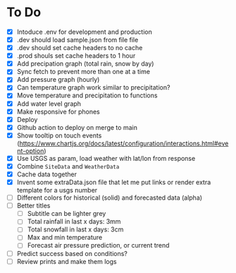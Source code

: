 # To Do

- [x] Intoduce .env for development and production
- [x] .dev should load sample.json from file file
- [x] .dev should set cache headers to no cache
- [x] .prod shouls set cache headers to 1 hour
- [x] Add precipation graph (total rain, snow by day)
- [x] Sync fetch to prevent more than one at a time
- [x] Add pressure graph (hourly)
- [x] Can temperature graph work similar to precipitation?
- [x] Move temperature and precipitation to functions
- [x] Add water level graph
- [x] Make responsive for phones
- [x] Deploy
- [x] Github action to deploy on merge to main
- [x] Show tooltip on touch events (https://www.chartjs.org/docs/latest/configuration/interactions.html#event-option)
- [x] Use USGS as param, load weather with lat/lon from response
- [x] Combine `SiteData` and `WeatherData`
- [x] Cache data together
- [x] Invent some extraData.json file that let me put links or render extra template for a usgs number
- [ ] Different colors for historical (solid) and forecasted data (alpha)
- [ ] Better titles 
    - [ ] Subtitle can be lighter grey
    - [ ] Total rainfall in last x days: 3mm 
    - [ ] Total snowfall in last x days: 3cm
    - [ ] Max and min temperature
    - [ ] Forecast air pressure prediction, or current trend
- [ ] Predict success based on conditions?
- [ ] Review prints and make them logs
